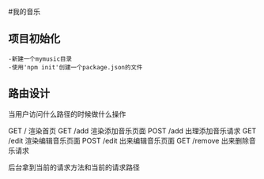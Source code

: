 #我的音乐
## 项目初始化
    -新建一个mymusic目录
    -使用'npm init'创建一个package.json的文件

## 路由设计
当用户访问什么路径的时候做什么操作

GET  /  渲染首页
GET  /add  渲染添加音乐页面
POST /add  出理添加音乐请求
GET  /edit 渲染编辑音乐页面
POST /edit 出来编辑音乐页面
GET  /remove 出来删除音乐请求

后台拿到当前的请求方法和当前的请求路径
